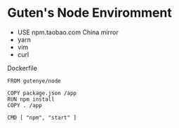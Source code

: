 Guten's Node Enviromment
=========================

- USE npm.taobao.com China mirror
- yarn
- vim
- curl

Dockerfile

```
FROM gutenye/node

COPY package.json /app
RUN npm install
COPY . /app

CMD [ "npm", "start" ]
```


